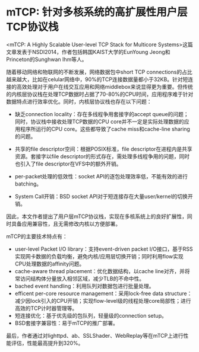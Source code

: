 # mTCP: 针对多核系统的高扩展性用户层TCP协议栈

<mTCP: A Highly Scalable User-level TCP Stack for Multicore Systems>这篇文章发表于NSDI2014，作者包括韩国KAIST大学的EunYoung Jeong和Princeton的Sunghwan Ihm等人。

随着移动网络和物联网的不断发展，网络数据包中short TCP connections的占比越来越大，比如在celular网络中，90%的TCP连接数据量都小于32KB。针对短连接的高效处理对于用户在线交互应用和网络middlebox来说显得更为重要。但传统的内核层协议栈在处理TCP数据时占据了70-80%的CPU时间，应用程序难于针对数据特点进行效率优化。同时，内核层协议栈也存在以下问题：
- 缺乏connection locality：存在多线程争用套接字的accept queue的问题；同时，协议栈中接收处理TCP数据的CPU core并不一定是实际处理数据的应用程序所运行的CPU core。这些都导致了cache miss和cache-line sharing的问题。

- 共享的file descriptor空间：根据POSIX标准，file descriptor在进程内是共享资源。套接字以file descriptor的形式存在，需处理多线程争用的问题，同时也引入了file descriptor在VFS中的额外开销。

- per-packet处理的低效性：socket API的逐包处理效率低，不能有效的进行batching。

- System Call开销：BSD socket API对于短连接存在大量user/kernel的切换开销。

因此，本文作者提出了用户层mTCP协议栈，实现在多核系统上的良好扩展性，同时具备应用兼容性，且无需修改内核以方便部署。

mTCP的主要技术特点有：

- user-level Packet I/O library：支持event-driven packet I/O接口，基于RSS实现网卡数据的负载均衡，避免内核/应用层切换开销；同时利用flow实现CPU处理数据的affinity问题。
- cache-aware thread placement：优化数据结构，以cache line对齐，并将常访问结构体分量放入相邻区域，减少TLB的不命中性。
- bached event handling：利用队列对数据包进行批量处理。
- efficent per-core resource management：采用lock-free data structure：减少因lock引入的CPU开销；实现flow-level级的线程处理core局部性；进行高效的TCP计时器管理等。
- 短连接优化：基于优先级的包队列，轻量级的connection setup。
- BSD套接字兼容性：易于mTCP的推广部署。

最后，作者通过对lighttpd、ab、SSLShader、WebReplay等在mTCP上进行性能评估，性能最高提升到320%。
